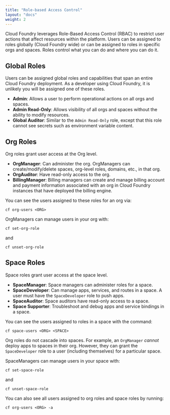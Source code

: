 ```yaml
---
title: "Role-based Access Control"
layout: "docs"
weight: 2
---
```


Cloud Foundry leverages Role-Based Access Control (RBAC) to restrict user actions that affect resources within the platform. Users can be assigned to roles globally (Cloud Foundry wide) or can be assigned to roles in specific orgs and spaces. Roles control what you can do and where you can do it.

## Global Roles

Users can be assigned global roles and capabilities that span an entire Cloud Foundry deployment. As a developer using Cloud Foundry, it is unlikely you will be assigned one of these roles.

* **Admin**: Allows a user to perform operational actions on all orgs and spaces.
* **Admin Read-Only**: Allows visibility of all orgs and spaces without the ability to modify resources.
* **Global Auditor**: Similar to the `Admin Read-Only` role, except that this role cannot see secrets such as environment variable content.

## Org Roles

Org roles grant user access at the Org level.

* **OrgManager**: Can administer the org. OrgManagers can create/modify/delete spaces, org-level roles, domains, etc., in that org. 
* **OrgAuditor**: Have read-only access to the org.
* **BillingManager**: Billing managers can create and manage billing account and payment information associated with an org in Cloud Foundry instances that have deployed the billing engine.

You can see the users assigned to these roles for an org via:

```
cf org-users <ORG>
```

OrgManagers can manage users in your org with:

```
cf set-org-role
``` 

and

``` 
cf unset-org-role
```

## Space Roles

Space roles grant user access at the space level.

* **SpaceManager**: Space managers can administer roles for a space.
* **SpaceDeveloper**: Can manage apps, services, and routes in a space. A user must have the `SpaceDeveloper` role to push apps.
* **SpaceAuditor**: Space auditors have read-only access to a space.
* **Space Supporter**: Troubleshoot and debug apps and service bindings in a space.

You can see the users assigned to roles in a space with the command:

```
cf space-users <ORG> <SPACE>
```

Org roles do not cascade into spaces. For example, an `OrgManager` *cannot* deploy apps to spaces in their org. However, they can grant the `SpaceDeveloper` role to a user (including themselves) for a particular space.

SpaceManagers can manage users in your space with:

```
cf set-space-role
``` 

and

``` 
cf unset-space-role
```

You can also see all users assigned to org roles and space roles by running:

```
cf org-users <ORG> -a
```
